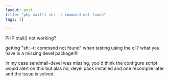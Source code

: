 ```yaml
--- 
layout: post
title: "php mail() sh: -t command not found"
tags: []

---
```

PHP mail() not working?

getting "sh: -t: command not found" when testing using the cli?
what you have is a missing devel package!!!!

In my case sendmail-devel was missing, you'd think the configure script would alert on this but alas no, devel pack installed and one recompile later and the issue is solved.


